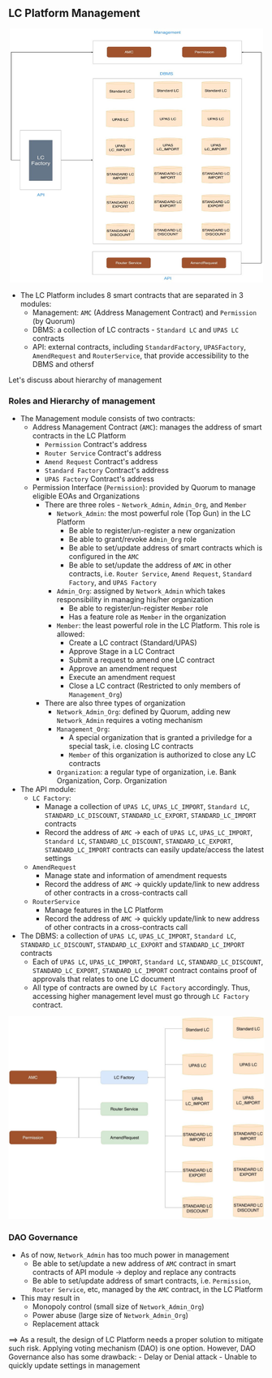 ## LC Platform Management

<p align="center">
  <img width="500" height="500" src="./images/ManagementFIS.jpg">
</p>

- The LC Platform includes 8 smart contracts that are separated in 3 modules:
    - Management: `AMC` (Address Management Contract) and `Permission` (by Quorum)
    - DBMS: a collection of LC contracts - `Standard LC` and `UPAS LC` contracts
    - API: external contracts, including `StandardFactory`, `UPASFactory`, `AmendRequest` and `RouterService`, that provide accessibility to the DBMS and othersf

Let's discuss about hierarchy of management

### Roles and Hierarchy of management
- The Management module consists of two contracts:
    - Address Management Contract (`AMC`): manages the address of smart contracts in the LC Platform
        - `Permission` Contract's address
        - `Router Service` Contract's address
        - `Amend Request` Contract's address
        - `Standard Factory` Contract's address
        - `UPAS Factory` Contract's address
    - Permission Interface (`Permission`): provided by Quorum to manage eligible EOAs and Organizations
        - There are three roles - `Network_Admin`, `Admin_Org`, and `Member`
            - `Network_Admin`: the most powerful role (Top Gun) in the LC Platform
                - Be able to register/un-register a new organization
                - Be able to grant/revoke `Admin_Org` role
                - Be able to set/update address of smart contracts which is configured in the `AMC`
                - Be able to set/update the address of `AMC` in other contracts, i.e. `Router Service`, `Amend Request`, `Standard Factory`, and `UPAS Factory`
            - `Admin_Org`: assigned by `Network_Admin` which takes responsibility in managing his/her organization
                - Be able to register/un-register `Member` role
                - Has a feature role as `Member` in the organization
            - `Member`: the least powerful role in the LC Platform. This role is allowed:
                - Create a LC contract (Standard/UPAS)
                - Approve Stage in a LC Contract
                - Submit a request to amend one LC contract
                - Approve an amendment request
                - Execute an amendment request
                - Close a LC contract (Restricted to only members of `Management_Org`)
        - There are also three types of organization
            - `Network_Admin_Org`: defined by Quorum, adding new `Network_Admin` requires a voting mechanism
            - `Management_Org`: 
                - A special organization that is granted a priviledge for a special task, i.e. closing LC contracts
                - `Member` of this organization is authorized to close any LC contracts
            - `Organization`: a regular type of organization, i.e. Bank Organization, Corp. Organization
- The API module:
    - `LC Factory`: 
        - Manage a collection of `UPAS LC`, `UPAS_LC_IMPORT`, `Standard LC`, `STANDARD_LC_DISCOUNT`, `STANDARD_LC_EXPORT`, `STANDARD_LC_IMPORT` contracts
        - Record the address of `AMC` -> each of  `UPAS LC`, `UPAS_LC_IMPORT`, `Standard LC`, `STANDARD_LC_DISCOUNT`, `STANDARD_LC_EXPORT`, `STANDARD_LC_IMPORT` contracts can easily update/access the latest settings
    - `AmendRequest`
        - Manage state and information of amendment requests
        - Record the address of `AMC` -> quickly update/link to new address of other contracts in a cross-contracts call
    - `RouterService`
        - Manage features in the LC Platform
        - Record the address of `AMC` -> quickly update/link to new address of other contracts in a cross-contracts call
- The DBMS: a collection of  `UPAS LC`, `UPAS_LC_IMPORT`, `Standard LC`, `STANDARD_LC_DISCOUNT`, `STANDARD_LC_EXPORT` and `STANDARD_LC_IMPORT` contracts
    - Each of  `UPAS LC`, `UPAS_LC_IMPORT`, `Standard LC`, `STANDARD_LC_DISCOUNT`, `STANDARD_LC_EXPORT`, `STANDARD_LC_IMPORT` contract contains proof of approvals that relates to one LC document
    - All type of contracts are owned by `LC Factory` accordingly. Thus, accessing higher management level must go through `LC Factory` contract.

<p align="center">
  <img width="600" height="400" src="./images/Hierachy_Management.jpg">
</p>

### DAO Governance

- As of now, `Network_Admin` has too much power in management
    - Be able to set/update a new address of `AMC` contract in smart contracts of API module -> deploy and replace any contracts
    - Be able to set/update address of smart contracts, i.e. `Permission`, `Router Service`, etc, managed by the `AMC` contract, in the LC Platform
- This may result in
    - Monopoly control (small size of `Network_Admin_Org`)
    - Power abuse (large size of `Network_Admin_Org`)
    - Replacement attack

==> As a result, the design of LC Platform needs a proper solution to mitigate such risk. Applying voting mechanism (DAO) is one option. However, DAO Governance also has some drawback:
    - Delay or Denial attack
    - Unable to quickly update settings in management







